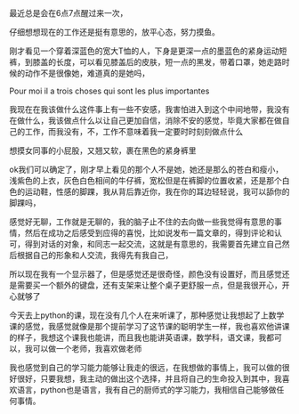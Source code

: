 最近总是会在6点7点醒过来一次，

仔细想想现在的工作还是挺有意思的，放平心态，努力摸鱼。

刚才看见一个穿着深蓝色的宽大T恤的人，下身是更深一点的墨蓝色的紧身运动短裤，到膝盖的长度，可以看见膝盖后的皮肤，短一点的黑发，带着口罩，她走路时候的动作不是很像她，难道真的是她吗，

Pour moi il a trois choses qui sont les plus importantes

我现在在我该做什么这件事上有一些不安感，我害怕进入到这个中间地带，我没有在做什么，我该做点什么以让自己更加自信，消除不安的感觉，毕竟大家都在做自己的工作，而我没有，不，工作不意味着我一定要时时刻刻做点什么

想摸女同事的小屁股，又翘又软，裹在黑色的紧身裤里

ok我们可以确定了，刚才早上看见的那个人不是她，她还是那么的苍白和瘦小，浅紫色的上衣，灰色白色相间的牛仔裤，宽松但是在裤脚的位置收紧，还是那个白色的运动鞋，性感的脚踝，我从背后靠近你，我在你的耳边轻轻说，我可以舔你的脚踝吗，

感觉好无聊，工作就是无聊的，我的脑子止不住的去向做一些我觉得有意思的事情，然后在成功之后感受到应得的喜悦，比如说发布一篇文章的，得到评论和认可，得到对话的对象，和同志一起交流，这就是有意思的，我需要首先建立自己然后根据自己的形象和人交流，我得先有我自己，

所以现在我有一个显示器了，但是感觉还是很奇怪，颜色没有设置好，而且感觉还是需要买一个额外的键盘，还有支架来让整个桌子更舒服一点，但是我很开心，开心就够了

今天去上python的课，现在没有几个人在来听课了，那种感觉让我想起了上数学课的感觉，我感觉就像是那个提前学习了这节课的聪明学生一样，我也喜欢他讲课的样子，我想这个课我也能讲，而且我也能讲英语课，数学科，语文课，我都可以，我可以做一个老师，我喜欢做老师

我也感觉到自己的学习能力能够让我走的很远，在我想做的事情上，我可以做的很好很好，只要我想，我主动的做出这个选择，并且将自己的生命投入到其中，我喜欢语言，python也是语言，我有自己的厨师式的学习能力，我相信自己能够做任何事情。